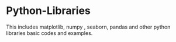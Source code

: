 # Python-Libraries
This includes matplotlib, numpy , seaborn, pandas and other python libraries basic codes and examples.      

